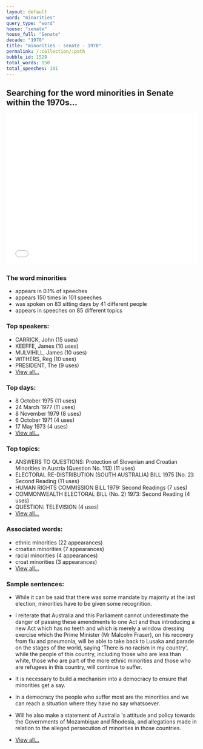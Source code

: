 ```yaml
---
layout: default
word: "minorities"
query_type: "word"
house: "senate"
house_full: "Senate"
decade: "1970"
title: "minorities - senate - 1970"
permalink: /:collection/:path
bubble_id: 1529
total_words: 150
total_speeches: 101
---
```



## Searching for the word **minorities** in Senate within the 1970s...

<iframe width="100%" height="400" frameborder="0" scrolling="no" src="//plot.ly/~wragge/1529.embed"></iframe>

### The word **minorities**

* appears in 0.1% of speeches
* appears 150 times in 101 speeches
* was spoken on 83 sitting days by 41 different people
* appears in speeches on 85 different topics

### Top speakers:

* CARRICK, John (15 uses)
* KEEFFE, James (10 uses)
* MULVIHILL, James (10 uses)
* WITHERS, Reg (10 uses)
* PRESIDENT, The (9 uses)
* [View all...](speakers/)


### Top days:

* 8 October 1975 (11 uses)
* 24 March 1977 (11 uses)
* 8 November 1979 (8 uses)
* 6 October 1971 (4 uses)
* 17 May 1973 (4 uses)
* [View all...](days/)


### Top topics:

* ANSWERS TO QUESTIONS: Protection of Slovenian and Croatian Minorities in Austria (Question No. 113) (11 uses)
* ELECTORAL RE-DISTRIBUTION (SOUTH AUSTRALIA) BILL 1975 [No. 2]: Second Reading (11 uses)
* HUMAN RIGHTS COMMISSION BILL 1979: Second Readings (7 uses)
* COMMONWEALTH ELECTORAL BILL (No. 2) 1973: Second Reading (4 uses)
* QUESTION: TELEVISION (4 uses)
* [View all...](topics/)


### Associated words:

* ethnic minorities (22 appearances)
* croatian minorities (7 appearances)
* racial minorities (4 appearances)
* croat minorities (3 appearances)
* [View all...](collocations/)


### Sample sentences:

* While it can be said that there was some mandate by majority at the last election, <span class="highlight">minorities</span> have to be given some recognition.

* I reiterate that Australia and this Parliament cannot underestimate the danger of passing these amendments to one Act and thus introducing a new Act which has no teeth and which is merely a window dressing exercise which the Prime Minister  (Mr Malcolm Fraser),  on his recovery from flu and pneumonia, will be able to take back to Lusaka and parade on the stages of the world, saying 'There is no racism in my country', while the people of this country, including those who are less than white, those who are part of the more ethnic <span class="highlight">minorities</span> and those who are refugees in this country, will continue to suffer.

* It is necessary to build a mechanism into a democracy to ensure that <span class="highlight">minorities</span> get a say.

* In a democracy the people who suffer most are the <span class="highlight">minorities</span> and we can reach a situation where they have no say whatsoever.

* Will he also make a statement of Australia 's attitude and policy towards the Governments of Mozambique and Rhodesia, and allegations made in relation to the alleged persecution of <span class="highlight">minorities</span> in those countries.

* [View all...](contexts/)
